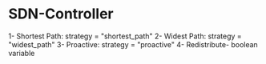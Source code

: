 # SDN-Controller

1- Shortest Path: strategy = "shortest_path"
2- Widest Path: strategy = "widest_path"
3- Proactive: strategy = "proactive"
4- Redistribute- boolean variable

